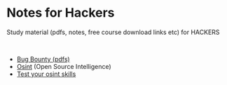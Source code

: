 # Notes for Hackers
Study material (pdfs, notes, free course download links etc) for HACKERS

<br>

- [Bug Bounty (pdfs)](/bugbounty-pdfs)
- [Osint](/osint) (Open Source Intelligence)
- [Test your osint skills](/osint/test_osint_skills/README.md)
